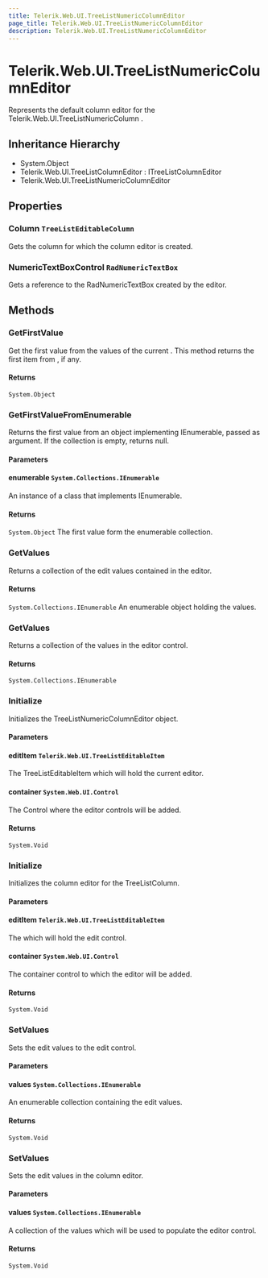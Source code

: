 ```yaml
---
title: Telerik.Web.UI.TreeListNumericColumnEditor
page_title: Telerik.Web.UI.TreeListNumericColumnEditor
description: Telerik.Web.UI.TreeListNumericColumnEditor
---
```


# Telerik.Web.UI.TreeListNumericColumnEditor

Represents the default column editor for the Telerik.Web.UI.TreeListNumericColumn .

## Inheritance Hierarchy

* System.Object
* Telerik.Web.UI.TreeListColumnEditor : ITreeListColumnEditor
* Telerik.Web.UI.TreeListNumericColumnEditor

## Properties

###  Column `TreeListEditableColumn`

Gets the column for which the column editor is created.

###  NumericTextBoxControl `RadNumericTextBox`

Gets a reference to the RadNumericTextBox created by the editor.

## Methods

###  GetFirstValue

Get the first value from the values of the current .
            This method returns the first item from , if any.

#### Returns

`System.Object` 

###  GetFirstValueFromEnumerable

Returns the first value from an object implementing IEnumerable, passed as argument. 
            If the collection is empty, returns null.

#### Parameters

#### enumerable `System.Collections.IEnumerable`

An instance of a class that implements IEnumerable.

#### Returns

`System.Object` The first value form the enumerable collection.

###  GetValues

Returns a collection of the edit values contained in the editor.

#### Returns

`System.Collections.IEnumerable` An enumerable object holding the values.

###  GetValues

Returns a collection of the values in the editor control.

#### Returns

`System.Collections.IEnumerable` 

###  Initialize

Initializes the TreeListNumericColumnEditor object.

#### Parameters

#### editItem `Telerik.Web.UI.TreeListEditableItem`

The TreeListEditableItem which will hold the current editor.

#### container `System.Web.UI.Control`

The Control where the editor controls will be added.

#### Returns

`System.Void` 

###  Initialize

Initializes the column editor for the TreeListColumn.

#### Parameters

#### editItem `Telerik.Web.UI.TreeListEditableItem`

The  which will hold the edit control.

#### container `System.Web.UI.Control`

The container control to which the editor will be added.

#### Returns

`System.Void` 

###  SetValues

Sets the edit values to the edit control.

#### Parameters

#### values `System.Collections.IEnumerable`

An enumerable collection containing the edit values.

#### Returns

`System.Void` 

###  SetValues

Sets the edit values in the column editor.

#### Parameters

#### values `System.Collections.IEnumerable`

A collection of the values which will be used to populate the editor control.

#### Returns

`System.Void` 

